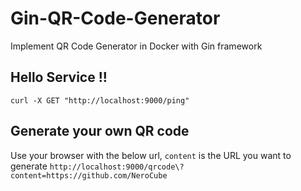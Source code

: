 # Gin-QR-Code-Generator
Implement QR Code Generator in Docker with Gin framework

## Hello Service !!
`curl -X GET "http://localhost:9000/ping"`

## Generate your own QR code
Use your browser with the below url, `content` is the URL you want to generate
`http://localhost:9000/qrcode\?content=https://github.com/NeroCube`
